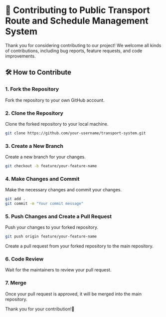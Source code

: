 # 🌟 Contributing to Public Transport Route and Schedule Management System

Thank you for considering contributing to our project! We welcome all kinds of contributions, including bug reports, feature requests, and code improvements.

## 🛠 How to Contribute

### 1. Fork the Repository
Fork the repository to your own GitHub account.

### 2. Clone the Repository
Clone the forked repository to your local machine.
```bash
git clone https://github.com/your-username/transport-system.git
```

### 3. Create a New Branch
Create a new branch for your changes.
```bash
git checkout -b feature/your-feature-name
```

### 4. Make Changes and Commit
Make the necessary changes and commit your changes.
```bash
git add .
git commit -m "Your commit message"
```

### 5. Push Changes and Create a Pull Request
Push your changes to your forked repository.
```bash
git push origin feature/your-feature-name
```
Create a pull request from your forked repository to the main repository.

### 6. Code Review
Wait for the maintainers to review your pull request.

### 7. Merge
Once your pull request is approved, it will be merged into the main repository.

Thank you for your contribution!🙏


